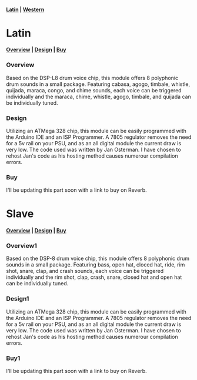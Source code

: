 #### [Latin](#latin) | [Western](#western)


# Latin

#### [Overview](#overview) | [Design](#design) | [Buy](#buy)

### Overview

Based on the DSP-L8 drum voice chip, this module offers 8 polyphonic drum sounds in a small package. Featuring cabasa, agogo, timbale, whistle, quijada, maraca, congo, and chime sounds, each voice can be triggered individually and the maraca, chime, whistle, agogo, timbale, and quijada can be individually tuned.

### Design

Utilizing an ATMega 328 chip, this module can be easily programmed with the Arduino IDE and an ISP Programmer. A 7805 regulator removes the need for a 5v rail on your PSU, and as an all digital module the current draw is very low. The code used was written by Jan Osterman. I have chosen to rehost Jan's code as his hosting method causes numerour compilation errors.

### Buy

I'll be updating this part soon with a link to buy on Reverb.

# Slave

#### [Overview](#overview1) | [Design](#design1) | [Buy](#buy1)

### Overview1

Based on the DSP-8 drum voice chip, this module offers 8 polyphonic drum sounds in a small package. Featuring bass, open hat, cloced hat, ride, rim shot, snare, clap, and crash sounds, each voice can be triggered individually and the rim shot, clap, crash, snare, closed hat and open hat can be individually tuned.

### Design1

Utilizing an ATMega 328 chip, this module can be easily programmed with the Arduino IDE and an ISP Programmer. A 7805 regulator removes the need for a 5v rail on your PSU, and as an all digital module the current draw is very low. The code used was written by Jan Osterman. I have chosen to rehost Jan's code as his hosting method causes numerour compilation errors.

### Buy1

I'll be updating this part soon with a link to buy on Reverb.